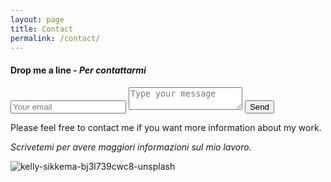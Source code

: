 ```yaml
---
layout: page
title: Contact
permalink: /contact/
---
```



<div id="contact">
        <h4>Drop me a line - <i>Per contattarmi</i></h4>
        <div id="contact-form">
                <form action="https://formspree.io/f/xgeryypd" method="POST">
                <input type="hidden" name="_subject" value="Contact request from personal website" />
                <input type="email" name="_replyto" placeholder="Your email" required>
                <textarea name="message" placeholder="Type your message" required></textarea>
                <button type="submit">Send</button>
            </form>
        </div>
    </div>
    
 
 Please feel free to contact me if you want more information about my work.

_Scrivetemi per avere maggiori informazioni sul mio lavoro._
 
 
 
![kelly-sikkema-bj3l739cwc8-unsplash](https://user-images.githubusercontent.com/57620839/94664646-6d682f00-030b-11eb-894f-56618c6e798c.jpg)

